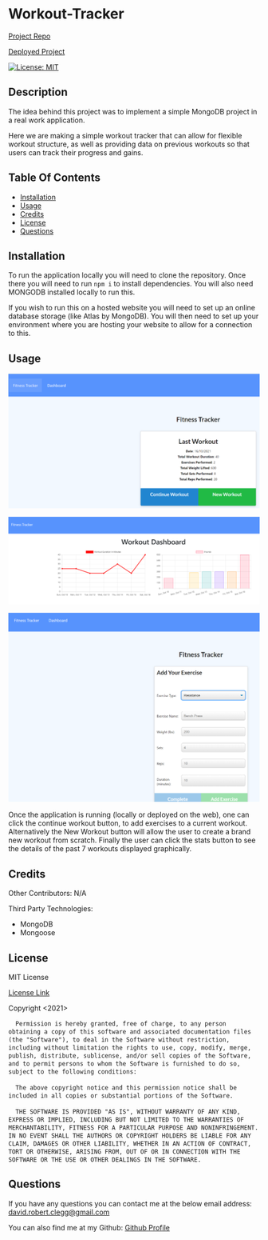 # Workout-Tracker

  [Project Repo](https://github.com/Cleggatron/Workout-Tracker)

  [Deployed Project](https://infinite-refuge-35000.herokuapp.com/)
  
  [![License: MIT](https://img.shields.io/badge/License-MIT-yellow.svg)](https://opensource.org/licenses/MIT)

  ## Description

  The idea behind this project was to implement a simple MongoDB project in a real work application.

  Here we are making a simple workout tracker that can allow for flexible workout structure, as well as providing data on previous workouts so that users can track their progress and gains.

  ## Table Of Contents

  - [Installation](#installation)
  - [Usage](#usage)
  - [Credits](#credits)
  - [License](#license)
  - [Questions](#questions)

  ## Installation

  To run the application locally you will need to clone the repository. Once there you will need to run `npm i` to install dependencies. You will also need MONGODB installed locally to run this.

  If you wish to run this on a hosted website you will need to set up an online database storage (like Atlas by MongoDB). You will then need to set up your environment where you are hosting your website to allow for a connection to this.

  ## Usage

  ![Homepage](./assets/Screenshot1.png)

  ![Stats Page](./assets/Screenshot2.png)

  ![Workout builder page](./assets/Screenshot3.png)


  Once the application is running (locally or deployed on the web), one can click the continue workout button, to add exercises to a current workout. Alternatively the New Workout button will allow the user to create a brand new workout from scratch. Finally the user can click the stats button to see the details of the past 7 workouts displayed graphically.

  ## Credits

  Other Contributors: 
  N/A

  Third Party Technologies:
 - MongoDB
 - Mongoose


  ## License
  MIT License

  [License Link](https://opensource.org/licenses/MIT)

  Copyright <2021> <David Clegg>

      Permission is hereby granted, free of charge, to any person obtaining a copy of this software and associated documentation files (the "Software"), to deal in the Software without restriction, including without limitation the rights to use, copy, modify, merge, publish, distribute, sublicense, and/or sell copies of the Software, and to permit persons to whom the Software is furnished to do so, subject to the following conditions:
      
      The above copyright notice and this permission notice shall be included in all copies or substantial portions of the Software.
      
      THE SOFTWARE IS PROVIDED "AS IS", WITHOUT WARRANTY OF ANY KIND, EXPRESS OR IMPLIED, INCLUDING BUT NOT LIMITED TO THE WARRANTIES OF MERCHANTABILITY, FITNESS FOR A PARTICULAR PURPOSE AND NONINFRINGEMENT. IN NO EVENT SHALL THE AUTHORS OR COPYRIGHT HOLDERS BE LIABLE FOR ANY CLAIM, DAMAGES OR OTHER LIABILITY, WHETHER IN AN ACTION OF CONTRACT, TORT OR OTHERWISE, ARISING FROM, OUT OF OR IN CONNECTION WITH THE SOFTWARE OR THE USE OR OTHER DEALINGS IN THE SOFTWARE.  

  ## Questions

  If you have any questions you can contact me at the below email address:
  david.robert.clegg@gmail.com

  You can also find me at my Github:
  [Github Profile](https://github.com/Cleggatron)

